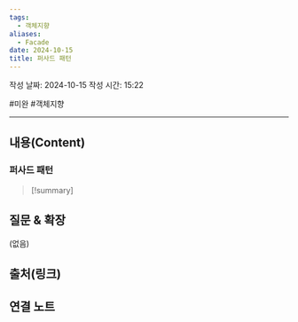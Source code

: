 ```yaml
---
tags:
  - 객체지향
aliases:
  - Facade
date: 2024-10-15
title: 퍼사드 패턴
---
```

작성 날짜: 2024-10-15
작성 시간: 15:22

#미완 #객체지향 

----
## 내용(Content)

### 퍼사드 패턴

>[!summary]
>

## 질문 & 확장

(없음)

## 출처(링크)


## 연결 노트










